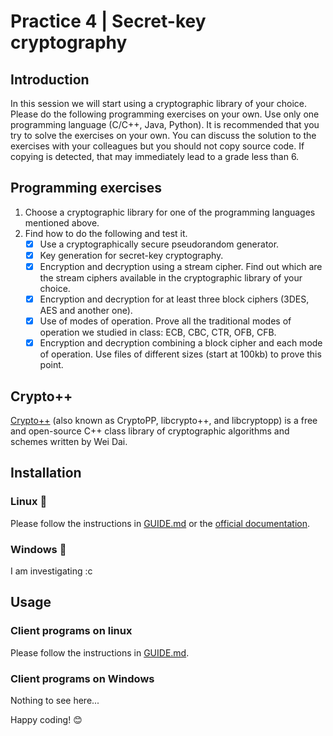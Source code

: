# Practice 4 | Secret-key cryptography
## Introduction
In this session we will start using a cryptographic library of your choice. Please do the following
programming exercises on your own. Use only one programming language (C/C++, Java, Python).
It is recommended that you try to solve the exercises on your own. You can discuss the solution to
the exercises with your colleagues but you should not copy source code. If copying is detected, that
may immediately lead to a grade less than 6.
## Programming exercises
1. Choose a cryptographic library for one of the programming languages mentioned above.
2. Find how to do the following and test it.
    - [x] Use a cryptographically secure pseudorandom generator.
    - [x] Key generation for secret-key cryptography.
    - [x] Encryption and decryption using a stream cipher. Find out which are the stream ciphers available in the cryptographic library of your choice.
    - [x] Encryption and decryption for at least three block ciphers (3DES, AES and another one).
    - [x] Use of modes of operation. Prove all the traditional modes of operation we studied in class: ECB, CBC, CTR, OFB, CFB.
    - [x] Encryption and decryption combining a block cipher and each mode of operation. Use files of different sizes (start at 100kb) to prove this point.
## Crypto++
[Crypto++](https://www.cryptopp.com/) (also known as CryptoPP, libcrypto++, and libcryptopp) is a free and open-source C++ class library of cryptographic algorithms and schemes written by Wei Dai.
## Installation
### Linux :penguin:
Please follow the instructions in [GUIDE.md](GUIDE.md#install-crypto-on-linux) or the [official documentation](https://www.cryptopp.com/wiki/Linux).
### Windows :bug:
I am investigating :c
## Usage
### Client programs on linux
Please follow the instructions in [GUIDE.md](GUIDE.md#programming-with-crypto-on-linux).
### Client programs on Windows
Nothing to see here...

Happy coding! :blush: